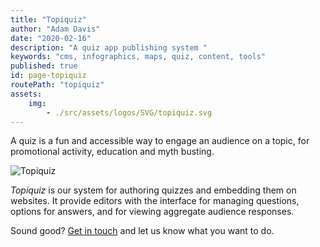 ```yaml
---
title: "Topiquiz"
author: "Adam Davis"
date: "2020-02-16"
description: "A quiz app publishing system "
keywords: "cms, infographics, maps, quiz, content, tools"
published: true
id: page-topiquiz
routePath: "topiquiz"
assets: 
    img: 
        - ./src/assets/logos/SVG/topiquiz.svg
---
```


A quiz is a fun and accessible way to engage an audience on a topic, for promotional activity, education and myth busting. 


![Topiquiz](./img/topiquiz.svg)

_Topiquiz_ is our system for authoring quizzes and embedding them on websites.  It provide editors with the interface for managing questions,  options for answers,  and for viewing aggregate audience responses. 




Sound good? [Get in touch](#) and let us know what you want to do. 






